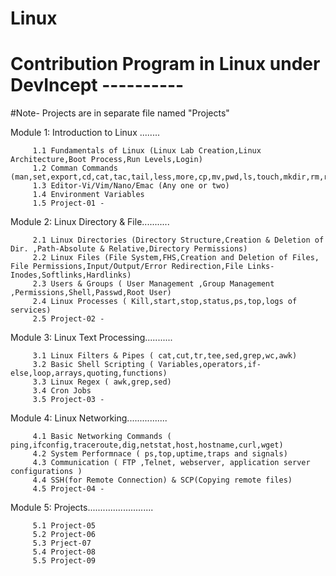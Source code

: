 # Linux
# Contribution Program in Linux under DevIncept ----------
#Note- Projects are in separate file named "Projects"

Module 1:
Introduction to Linux  ........

         1.1 Fundamentals of Linux (Linux Lab Creation,Linux Architecture,Boot Process,Run Levels,Login)
         1.2 Comman Commands (man,set,export,cd,cat,tac,tail,less,more,cp,mv,pwd,ls,touch,mkdir,rm,rmdir,whoami,cal,date,useradd,userdel,groupadd,chmod,sudo,chmod,type,gzip,history)
         1.3 Editor-Vi/Vim/Nano/Emac (Any one or two)
         1.4 Environment Variables 
         1.5 Project-01 -
         
Module 2:
Linux Directory & File...........

         2.1 Linux Directories (Directory Structure,Creation & Deletion of Dir. ,Path-Absolute & Relative,Directory Permissions)
         2.2 Linux Files (File System,FHS,Creation and Deletion of Files, File Permissions,Input/Output/Error Redirection,File Links- Inodes,Softlinks,Hardlinks)
         2.3 Users & Groups ( User Management ,Group Management ,Permissions,Shell,Passwd,Root User)
         2.4 Linux Processes ( Kill,start,stop,status,ps,top,logs of services)
         2.5 Project-02 -
        
Module 3:
Linux Text Processing...........

         3.1 Linux Filters & Pipes ( cat,cut,tr,tee,sed,grep,wc,awk)
         3.2 Basic Shell Scripting ( Variables,operators,if-else,loop,arrays,quoting,functions)
         3.3 Linux Regex ( awk,grep,sed)
         3.4 Cron Jobs
         3.5 Project-03 -
         
Module 4:
Linux Networking................

         4.1 Basic Networking Commands ( ping,ifconfig,traceroute,dig,netstat,host,hostname,curl,wget)
         4.2 System Performnace ( ps,top,uptime,traps and signals)
         4.3 Communication ( FTP ,Telnet, webserver, application server configurations )
         4.4 SSH(for Remote Connection) & SCP(Copying remote files)
         4.5 Project-04 -
         
Module 5:
Projects..........................

         5.1 Project-05
         5.2 Project-06
         5.3 Prject-07
         5.4 Project-08
         5.5 Project-09
